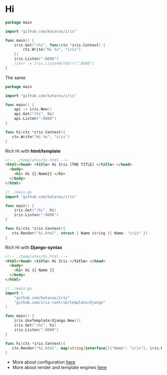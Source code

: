 # Hi

```go
package main

import "github.com/kataras/iris"

func main() {
    iris.Get("/hi", func(ctx *iris.Context) {
        ctx.Write("Hi %s", "iris")
    })
    iris.Listen(":8080")
    //err := iris.ListenWithErr(":8080")
}

```

The same

```go
package main

import "github.com/kataras/iris"

func main() {
    api := iris.New()
    api.Get("/hi", hi)
    api.Listen(":8080")
}

func hi(ctx *iris.Context){
   ctx.Write("Hi %s", "iris")
}

```

Rich Hi with **html\/template**

```html
<!-- ./templates/hi.html -->
<html><head> <title> Hi Iris [THE TITLE] </title> </head>
  <body>
    <h1> Hi {{.Name}} </h1>
  </body>
</html>


```

```go
// ./main.go
import "github.com/kataras/iris"

func main() {
    iris.Get("/hi", hi)
    iris.Listen(":8080")
}

func hi(ctx *iris.Context){
   ctx.Render("hi.html", struct { Name string }{ Name: "iris" })
}

```

Rich Hi with **Django-syntax**

```html
<!-- ./templates/hi.html -->
<html><head> <title> Hi Iris </title> </head>
  <body>
    <h1> Hi {{ Name }}
  </body>
</html>


```

```go
// ./main.go
import (
    "github.com/kataras/iris"
    "github.com/iris-contrib/template/django"
)

func main() {
    iris.UseTemplate(django.New())
    iris.Get("/hi", hi)
    iris.Listen(":8080")
}

func hi(ctx *iris.Context){
   ctx.Render("hi.html", map[string]interface{}{"Name": "iris"}, iris.RenderOptions{"gzip":true})
}

```

* More about configuration [here](configuration.md)
* More about render and template engines [here](render.md)

